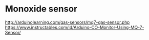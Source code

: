 # Monoxide sensor

http://arduinolearning.com/gas-sensors/mq7-gas-sensor.php
https://www.instructables.com/id/Arduino-CO-Monitor-Using-MQ-7-Sensor/